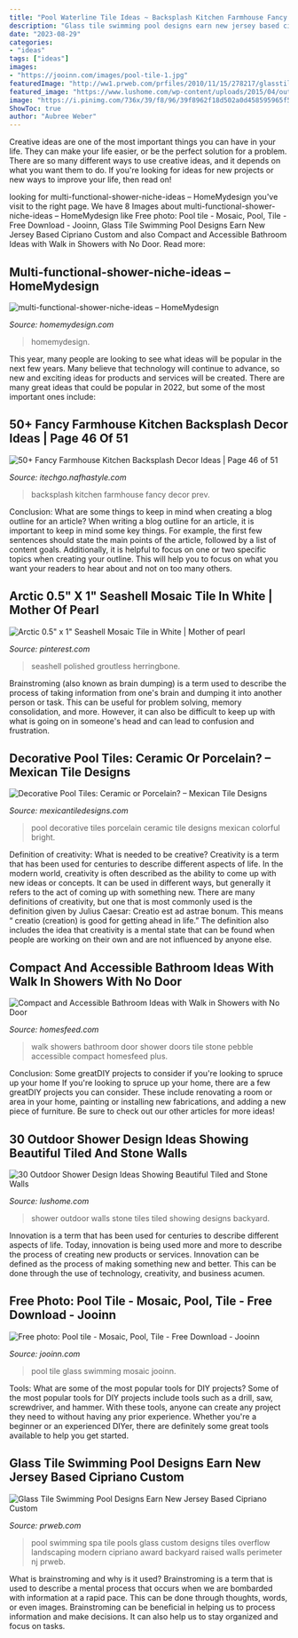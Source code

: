 ```yaml
---
title: "Pool Waterline Tile Ideas ~ Backsplash Kitchen Farmhouse Fancy Decor Prev"
description: "Glass tile swimming pool designs earn new jersey based cipriano custom"
date: "2023-08-29"
categories:
- "ideas"
tags: ["ideas"]
images:
- "https://jooinn.com/images/pool-tile-1.jpg"
featuredImage: "http://ww1.prweb.com/prfiles/2010/11/15/278217/glasstilespa.jpg"
featured_image: "https://www.lushome.com/wp-content/uploads/2015/04/outdoor-shower-design-ideas-12.jpg"
image: "https://i.pinimg.com/736x/39/f8/96/39f8962f18d502a0d458595965f53012.jpg"
ShowToc: true
author: "Aubree Weber"
---
```



Creative ideas are one of the most important things you can have in your life. They can make your life easier, or be the perfect solution for a problem. There are so many different ways to use creative ideas, and it depends on what you want them to do. If you're looking for ideas for new projects or new ways to improve your life, then read on!

	

		
looking for multi-functional-shower-niche-ideas – HomeMydesign you've visit to the right page. We have 8 Images about multi-functional-shower-niche-ideas – HomeMydesign like Free photo: Pool tile - Mosaic, Pool, Tile - Free Download - Jooinn, Glass Tile Swimming Pool Designs Earn New Jersey Based Cipriano Custom and also Compact and Accessible Bathroom Ideas with Walk in Showers with No Door. Read more:
		
    
## Multi-functional-shower-niche-ideas – HomeMydesign

<img loading=lazy src="https://homemydesign.com/wp-content/uploads/2019/10/multi-functional-shower-niche-ideas.jpg" onerror="this.onerror=null;this.src='https://tse2.mm.bing.net/th?id=OIP.4_rXT-zRBlL_OHMmIRLLNwHaL0&amp;pid=15.1';" alt="multi-functional-shower-niche-ideas – HomeMydesign">

_Source: homemydesign.com_

>homemydesign. 

	

This year, many people are looking to see what ideas will be popular in the next few years. Many believe that technology will continue to advance, so new and exciting ideas for products and services will be created. There are many great ideas that could be popular in 2022, but some of the most important ones include: 

    
## 50+ Fancy Farmhouse Kitchen Backsplash Decor Ideas | Page 46 Of 51

<img loading=lazy src="http://itechgo.com/wp-content/uploads/2018/04/Fancy-Farmhouse-Kitchen-Backsplash-Decor-Ideas-46.jpg" onerror="this.onerror=null;this.src='https://tse1.mm.bing.net/th?id=OIP.8SanZGfbuvZbb5QBh-fJXwHaLQ&amp;pid=15.1';" alt="50+ Fancy Farmhouse Kitchen Backsplash Decor Ideas | Page 46 of 51">

_Source: itechgo.nafhastyle.com_

>backsplash kitchen farmhouse fancy decor prev. 

	

Conclusion: What are some things to keep in mind when creating a blog outline for an article?
When writing a blog outline for an article, it is important to keep in mind some key things. For example, the first few sentences should state the main points of the article, followed by a list of content goals. Additionally, it is helpful to focus on one or two specific topics when creating your outline. This will help you to focus on what you want your readers to hear about and not on too many others.

    
## Arctic 0.5&quot; X 1&quot; Seashell Mosaic Tile In White | Mother Of Pearl

<img loading=lazy src="https://i.pinimg.com/736x/39/f8/96/39f8962f18d502a0d458595965f53012.jpg" onerror="this.onerror=null;this.src='https://tse3.mm.bing.net/th?id=OIP.YJB0FJCsm9Lx28vCqKcblgHaE7&amp;pid=15.1';" alt="Arctic 0.5&quot; x 1&quot; Seashell Mosaic Tile in White | Mother of pearl">

_Source: pinterest.com_

>seashell polished groutless herringbone. 

	

Brainstroming (also known as brain dumping) is a term used to describe the process of taking information from one's brain and dumping it into another person or task. This can be useful for problem solving, memory consolidation, and more. However, it can also be difficult to keep up with what is going on in someone's head and can lead to confusion and frustration.

    
## Decorative Pool Tiles: Ceramic Or Porcelain? – Mexican Tile Designs

<img loading=lazy src="http://cdn.shopify.com/s/files/1/0230/8967/files/decorative_pool_tiles_ceramic_or_porcelain_mexicans_tile_designs_1024x1024.png?v=1492621453" onerror="this.onerror=null;this.src='https://tse4.mm.bing.net/th?id=OIP.9oPbYP4vccxdK-0Y9VWemwHaEK&amp;pid=15.1';" alt="Decorative Pool Tiles: Ceramic or Porcelain? – Mexican Tile Designs">

_Source: mexicantiledesigns.com_

>pool decorative tiles porcelain ceramic tile designs mexican colorful bright. 

	

Definition of creativity: What is needed to be creative?
Creativity is a term that has been used for centuries to describe different aspects of life. In the modern world, creativity is often described as the ability to come up with new ideas or concepts. It can be used in different ways, but generally it refers to the act of coming up with something new. There are many definitions of creativity, but one that is most commonly used is the definition given by Julius Caesar: Creatio est ad astrae bonum. This means “ creatio (creation) is good for getting ahead in life.” The definition also includes the idea that creativity is a mental state that can be found when people are working on their own and are not influenced by anyone else.

    
## Compact And Accessible Bathroom Ideas With Walk In Showers With No Door

<img loading=lazy src="https://homesfeed.com/wp-content/uploads/2015/07/walk-in-showers-no-doors-with-cool-wall-plus-pebble-stone-tile-for-flooring-plus-tile-for-bathrom-and-natural-wall.jpg" onerror="this.onerror=null;this.src='https://tse1.mm.bing.net/th?id=OIP.EGf6zd3VD2WZIPPSIoWUGgHaLJ&amp;pid=15.1';" alt="Compact and Accessible Bathroom Ideas with Walk in Showers with No Door">

_Source: homesfeed.com_

>walk showers bathroom door shower doors tile stone pebble accessible compact homesfeed plus. 

	

Conclusion: Some greatDIY projects to consider if you're looking to spruce up your home
If you're looking to spruce up your home, there are a few greatDIY projects you can consider. These include renovating a room or area in your home, painting or installing new fabrications, and adding a new piece of furniture. Be sure to check out our other articles for more ideas!

    
## 30 Outdoor Shower Design Ideas Showing Beautiful Tiled And Stone Walls

<img loading=lazy src="https://www.lushome.com/wp-content/uploads/2015/04/outdoor-shower-design-ideas-12.jpg" onerror="this.onerror=null;this.src='https://tse3.mm.bing.net/th?id=OIP.V-P6Tu-TmOuOcJZIaeifFgAAAA&amp;pid=15.1';" alt="30 Outdoor Shower Design Ideas Showing Beautiful Tiled and Stone Walls">

_Source: lushome.com_

>shower outdoor walls stone tiles tiled showing designs backyard. 

	

Innovation is a term that has been used for centuries to describe different aspects of life. Today, innovation is being used more and more to describe the process of creating new products or services. Innovation can be defined as the process of making something new and better. This can be done through the use of technology, creativity, and business acumen.

    
## Free Photo: Pool Tile - Mosaic, Pool, Tile - Free Download - Jooinn

<img loading=lazy src="https://jooinn.com/images/pool-tile-1.jpg" onerror="this.onerror=null;this.src='https://tse4.mm.bing.net/th?id=OIP.tagfcMg3KN1Nr-Uzdbd_EQHaHa&amp;pid=15.1';" alt="Free photo: Pool tile - Mosaic, Pool, Tile - Free Download - Jooinn">

_Source: jooinn.com_

>pool tile glass swimming mosaic jooinn. 

	

Tools: What are some of the most popular tools for DIY projects?
Some of the most popular tools for DIY projects include tools such as a drill, saw, screwdriver, and hammer. With these tools, anyone can create any project they need to without having any prior experience. Whether you're a beginner or an experienced DIYer, there are definitely some great tools available to help you get started.

    
## Glass Tile Swimming Pool Designs Earn New Jersey Based Cipriano Custom

<img loading=lazy src="http://ww1.prweb.com/prfiles/2010/11/15/278217/glasstilespa.jpg" onerror="this.onerror=null;this.src='https://tse4.mm.bing.net/th?id=OIP.3kZZARXjH1lCiosm54BnJgHaE9&amp;pid=15.1';" alt="Glass Tile Swimming Pool Designs Earn New Jersey Based Cipriano Custom">

_Source: prweb.com_

>pool swimming spa tile pools glass custom designs tiles overflow landscaping modern cipriano award backyard raised walls perimeter nj prweb. 

	

What is brainstroming and why is it used?
Brainstroming is a term that is used to describe a mental process that occurs when we are bombarded with information at a rapid pace. This can be done through thoughts, words, or even images. Brainstroming can be beneficial in helping us to process information and make decisions. It can also help us to stay organized and focus on tasks.

